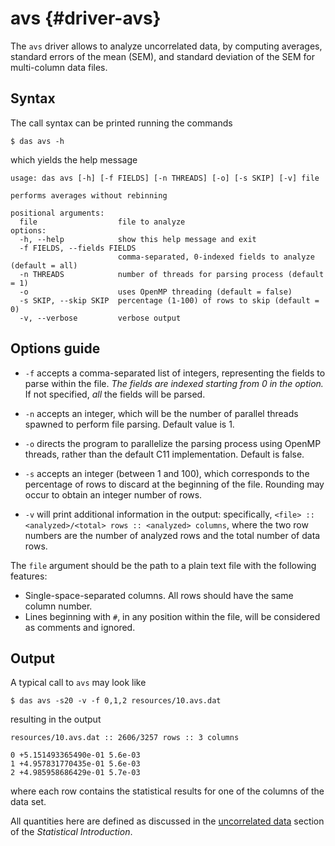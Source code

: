 # avs {#driver-avs}

The `avs` driver allows to analyze uncorrelated data, by
computing averages, standard errors of the mean (SEM),
and standard deviation of the SEM for multi-column data
files.


## Syntax

The call syntax can be printed running the commands

```
$ das avs -h
```

which yields the help message

```
usage: das avs [-h] [-f FIELDS] [-n THREADS] [-o] [-s SKIP] [-v] file

performs averages without rebinning

positional arguments:
  file                  file to analyze
options:
  -h, --help            show this help message and exit
  -f FIELDS, --fields FIELDS
                        comma-separated, 0-indexed fields to analyze (default = all)
  -n THREADS            number of threads for parsing process (default = 1)
  -o                    uses OpenMP threading (default = false)
  -s SKIP, --skip SKIP  percentage (1-100) of rows to skip (default = 0)
  -v, --verbose         verbose output
```


## Options guide

- `-f` accepts a comma-separated list of integers,
  representing the fields to parse within the file. *The
  fields are indexed starting from 0 in the option.* If
  not specified, *all* the fields will be parsed.

- `-n` accepts an integer, which will be the number of
  parallel threads spawned to perform file parsing.
  Default value is 1.

- `-o` directs the program to parallelize the parsing
  process using OpenMP threads, rather than the default
  C11 implementation. Default is false.

- `-s` accepts an integer (between 1 and 100), which
  corresponds to the percentage of rows to discard at
  the beginning of the file. Rounding may occur to
  obtain an integer number of rows.

- `-v` will print additional information in the output:
  specifically, `<file> :: <analyzed>/<total> rows ::
  <analyzed> columns`, where the two row numbers are the
  number of analyzed rows and the total number of data
  rows.

The `file` argument should be the path to a plain text
file with the following features:

- Single-space-separated columns. All rows should have
  the same column number.
- Lines beginning with `#`, in any position within the
  file, will be considered as comments and ignored.


## Output

A typical call to `avs` may look like

```
$ das avs -s20 -v -f 0,1,2 resources/10.avs.dat
```

resulting in the output

```
resources/10.avs.dat :: 2606/3257 rows :: 3 columns

0 +5.151493365490e-01 5.6e-03
1 +4.957831770435e-01 5.6e-03
2 +4.985958686429e-01 5.7e-03
```

where each row contains the statistical results for one
of the columns of the data set.

All quantities here are defined as discussed in the
[uncorrelated data](statistics.html#uncorrelated-data)
section of the *Statistical Introduction*.
